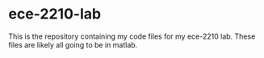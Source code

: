 # ece-2210-lab

This is the repository containing my code files for my ece-2210 lab. These files are likely all going to be in matlab.
